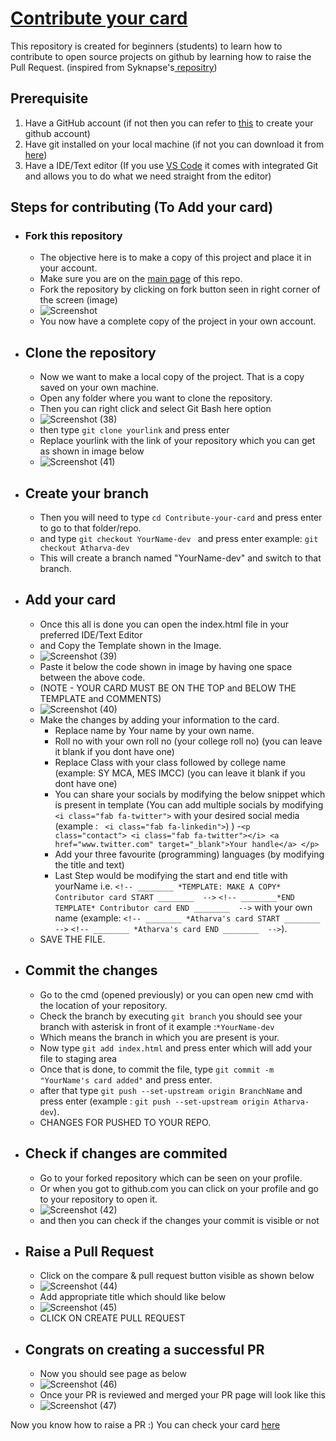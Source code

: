 # [Contribute your card](https://mes-s-imcc-pune.github.io/Contribute-your-card/)
This repository is created for beginners (students) to learn how to contribute to open source projects on github by learning how to raise the Pull Request. (inspired from Syknapse's[ repositry](https://github.com/Syknapse))

## Prerequisite

1. Have a GitHub account (if not then you can refer to [this](https://dev.to/iatharva/how-to-create-github-account-for-beginners-52k8) to create your github account)
2. Have git installed on your local machine (if not you can download it from [here](https://git-scm.com/downloads))
3. Have a IDE/Text editor (If you use [VS Code](https://code.visualstudio.com/ 'Visual Studio Code website') it comes with integrated Git and allows you to do what we need straight from the editor)

## Steps for contributing (To Add your card)

- ### Fork this repository
  - The objective here is to make a copy of this project and place it in your account.
  - Make sure you are on the [main page](https://github.com/MES-s-IMCC-Pune/Contribute-your-card) of this repo.
  - Fork the repository by clicking on fork button seen in right corner of the screen (image)
  - ![Screenshot](https://user-images.githubusercontent.com/25875102/151494138-9c0d85f9-e696-46a7-9362-cc8f813a6f26.png)
  - You now have a complete copy of the project in your own account.

- ## Clone the repository
  - Now we want to make a local copy of the project. That is a copy saved on your own machine.
  - Open any folder where you want to clone the repository.
  - Then you can right click and select Git Bash here option
  - ![Screenshot (38)](https://user-images.githubusercontent.com/25875102/151494492-07d75476-9673-4fcb-94ec-05c29536524f.png)
  - then type ``` git clone yourlink ``` and press enter
  - Replace yourlink with the link of your repository which you can get as shown in image below
  - ![Screenshot (41)](https://user-images.githubusercontent.com/25875102/151505001-9554ac2c-82e5-49e2-93a5-2250ace8d67a.png)


- ## Create your branch
  - Then you will need to type ``` cd Contribute-your-card ``` and press enter to go to that folder/repo.
  - and type ```git checkout YourName-dev ``` and press enter example: ``` git checkout Atharva-dev ```
  - This will create a branch named "YourName-dev" and switch to that branch.

- ## Add your card 
  - Once this all is done you can open the index.html file in your preferred IDE/Text Editor
  - and Copy the Template shown in the Image.
  - ![Screenshot (39)](https://user-images.githubusercontent.com/25875102/151495347-51f984e3-400b-48ee-b15c-6edcb8e62aa2.png)
  - Paste it below the code shown in image by having one space between the above code. 
  - (NOTE - YOUR CARD MUST BE ON THE TOP and BELOW THE TEMPLATE and COMMENTS)
  - ![Screenshot (40)](https://user-images.githubusercontent.com/25875102/151495500-c6af9d63-7516-476b-9ffc-b32d649f56db.png)
  - Make the changes by adding your information to the card.
    - Replace name by Your name by your own name.
    - Roll no with your own roll no (your college roll no) (you can leave it blank if you dont have one) 
    - Replace Class with your class followed by college name (example: SY MCA, MES IMCC) (you can leave it blank if you dont have one) 
    - You can share your socials by modifying the below snippet which is present in template (You can add multiple socials by modifying ``` <i class="fab fa-twitter">``` with your desired social media (example : ``` <i class="fab fa-linkedin">```) )
    -```<p class="contact">
            <i class="fab fa-twitter"></i>
            <a href="www.twitter.com" target="_blank">Your handle</a>
          </p>```
    - Add your three favourite (programming) languages (by modifying the title and text)
    - Last Step would be modifying the start and end title with yourName i.e. ```<!-- ________ *TEMPLATE: MAKE A COPY* Contributor card START ________  -->``` ```<!-- ________*END TEMPLATE* Contributor card END ________  -->``` with your own name (example: ```<!-- ________ *Atharva's card START ________  -->``` ```<!-- ________ *Atharva's card END ________  -->```).
   - SAVE THE FILE.

- ## Commit the changes
  - Go to the cmd (opened previously) or you can open new cmd with the location of your repository.
  - Check the branch by executing ```git branch``` you should see  your branch with asterisk in front of it example :```*YourName-dev```
  - Which means the branch in which you are present is your.
  - Now type ```git add index.html``` and press enter which will add your file to staging area
  - Once that is done, to commit the file, type ``` git commit -m "YourName's card added" ``` and press enter.
  - after that type ``` git push --set-upstream origin BranchName ``` and press enter (example : ```git push --set-upstream origin Atharva-dev```).
  - CHANGES FOR PUSHED TO YOUR REPO.

- ## Check if changes are commited
  - Go to your forked repository which can be seen on your profile.
  - Or when you got to github.com you can click on your profile and go to your repository to open it.
  - ![Screenshot (42)](https://user-images.githubusercontent.com/25875102/151505507-eb6b68f1-4c85-4124-af5f-7c878238bab9.png)
  - and then you can check if the changes your commit is visible or not
 
- ## Raise a Pull Request
  - Click on the compare & pull request button visible as shown below
  - ![Screenshot (44)](https://user-images.githubusercontent.com/25875102/151506747-7b3a645d-b80d-44d6-b7b0-9f9a222282e5.png)
  - Add appropriate title which should like below
  - ![Screenshot (45)](https://user-images.githubusercontent.com/25875102/151506944-afdacb11-7759-444f-ba29-a2f48a779dc9.png)
  - CLICK ON CREATE PULL REQUEST
  
- ## Congrats on creating a successful PR
  - Now you should see page as below
  - ![Screenshot (46)](https://user-images.githubusercontent.com/25875102/151507672-77642da0-ea2a-4bb8-9f5b-efdf0533bfc0.png)
  - Once your PR is reviewed and merged your PR page will look like this 
  - ![Screenshot (47)](https://user-images.githubusercontent.com/25875102/151507731-afe4273d-2a52-4bd4-8c59-00e63e857b9e.png)

Now you know how to raise a PR :) 
You can check your card [here](https://mes-s-imcc-pune.github.io/Contribute-your-card/)
